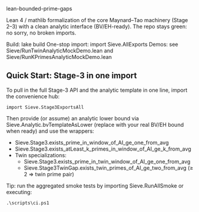lean-bounded-prime-gaps

Lean 4 / mathlib formalization of the core Maynard–Tao machinery (Stage 2–3) with a clean analytic interface (BV/EH-ready). The repo stays green: no sorry, no broken imports.

Build: lake build
One-stop import: import Sieve.AllExports
Demos: see Sieve/RunTwinAnalyticMockDemo.lean and Sieve/RunKPrimesAnalyticMockDemo.lean
## Quick Start: Stage-3 in one import

To pull in the full Stage-3 API and the analytic template in one line, import the convenience hub:

    import Sieve.Stage3ExportsAll

Then provide (or assume) an analytic lower bound via Sieve.Analytic.bvTemplateAsLower (replace with your real BV/EH bound when ready) and use the wrappers:

- Sieve.Stage3.exists_prime_in_window_of_AI_ge_one_from_avg
- Sieve.Stage3.exists_atLeast_k_primes_in_window_of_AI_ge_k_from_avg
- Twin specializations:
  - Sieve.Stage3.exists_prime_in_twin_window_of_AI_ge_one_from_avg
  - Sieve.Stage3TwinGap.exists_twin_primes_of_AI_ge_two_from_avg  (≥ 2 ⇒ twin prime pair)

Tip: run the aggregated smoke tests by importing Sieve.RunAllSmoke or executing:

    .\scripts\ci.ps1
